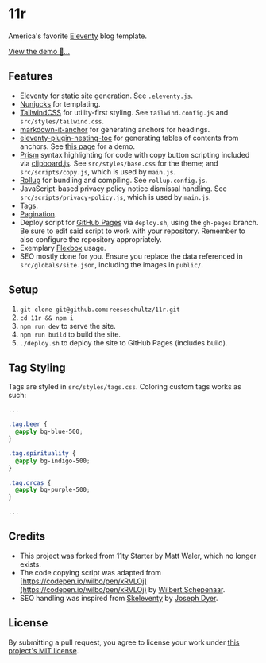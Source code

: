 # 11r

America's favorite [Eleventy](https://www.11ty.dev) blog template.

[View the demo 👀...](https://reeseschultz.github.io/11r/)

## Features

- [Eleventy](https://www.11ty.dev) for static site generation. See `.eleventy.js`.
- [Nunjucks](https://mozilla.github.io/nunjucks/) for templating.
- [TailwindCSS](https://tailwindcss.com/) for utility-first styling. See `tailwind.config.js` and `src/styles/tailwind.css`.
- [markdown-it-anchor](https://www.npmjs.com/package/markdown-it-anchor) for generating anchors for headings.
- [eleventy-plugin-nesting-toc](https://www.npmjs.com/package/eleventy-plugin-nesting-toc) for generating tables of contents from anchors. See [this page](https://reeseschultz.github.io/11r/post/lorem-ipsum/) for a demo.
- [Prism](https://prismjs.com/) syntax highlighting for code with copy button scripting included via [clipboard.js](https://clipboardjs.com/). See `src/styles/base.css` for the theme; and `src/scripts/copy.js`, which is used by `main.js`.
- [Rollup](https://rollupjs.org) for bundling and compiling. See `rollup.config.js`.
- JavaScript-based privacy policy notice dismissal handling. See `src/scripts/privacy-policy.js`, which is used by `main.js`.
- [Tags](https://www.11ty.dev/docs/collections/).
- [Pagination](https://www.11ty.dev/docs/pagination/).
- Deploy script for [GitHub Pages](https://pages.github.com/) via `deploy.sh`, using the `gh-pages` branch. Be sure to edit said script to work with your repository. Remember to also configure the repository appropriately.
- Exemplary [Flexbox](https://css-tricks.com/snippets/css/a-guide-to-flexbox/) usage.
- SEO mostly done for you. Ensure you replace the data referenced in `src/globals/site.json`, including the images in `public/`.

## Setup

1. `git clone git@github.com:reeseschultz/11r.git`
1. `cd 11r && npm i`
1. `npm run dev` to serve the site.
1. `npm run build` to build the site.
1. `./deploy.sh` to deploy the site to GitHub Pages (includes build).

## Tag Styling

Tags are styled in `src/styles/tags.css`. Coloring custom tags works as such:

```css
...

.tag.beer {
  @apply bg-blue-500;
}

.tag.spirituality {
  @apply bg-indigo-500;
}

.tag.orcas {
  @apply bg-purple-500;
}

...
```

## Credits

- This project was forked from 11ty Starter by Matt Waler, which no longer exists.
- The code copying script was adapted from [https://codepen.io/wilbo/pen/xRVLOj](https://codepen.io/wilbo/pen/xRVLOj) by [Wilbert Schepenaar](https://wilbert.dev/).
- SEO handling was inspired from [Skeleventy](https://github.com/josephdyer/skeleventy) by [Joseph Dyer](https://github.com/josephdyer).

## License

By submitting a pull request, you agree to license your work under [this project's MIT license](https://github.com/reeseschultz/11r/blob/master/LICENSE).
